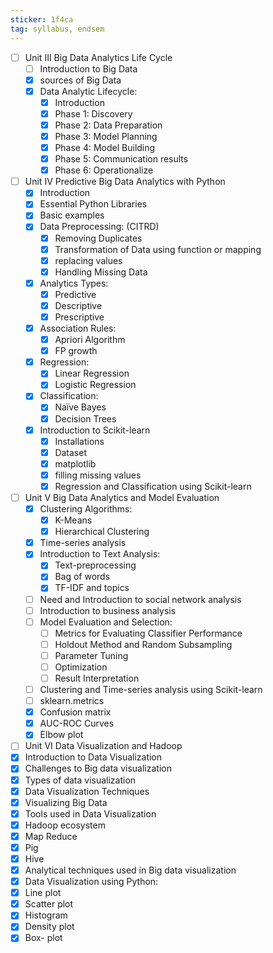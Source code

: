 ```yaml
---
sticker: 1f4ca
tag: syllabus, endsem
---
```

- [ ]  Unit III Big Data Analytics Life Cycle
	- [ ] Introduction to Big Data
	- [x] sources of Big Data
	- [x] Data Analytic Lifecycle: 
		- [x] Introduction
		- [x] Phase 1: Discovery
		- [x] Phase 2: Data Preparation
		- [x] Phase 3: Model Planning
		- [x] Phase 4: Model Building
		- [x] Phase 5: Communication results
		- [x] Phase 6: Operationalize

- [ ] Unit IV Predictive Big Data Analytics with Python
	- [x] Introduction
	- [x] Essential Python Libraries
	- [x] Basic examples
	- [x] Data Preprocessing: (CITRD) 
		- [x] Removing Duplicates
		- [x] Transformation of Data using function or mapping
		- [x] replacing values
		- [x] Handling Missing Data
	- [x] Analytics Types: 
		- [x] Predictive
		- [x] Descriptive 
		- [x] Prescriptive
	- [x] Association Rules: 
		- [x] Apriori Algorithm
		- [x] FP growth
	- [x] Regression: 
		- [x] Linear Regression
		- [x] Logistic Regression
	- [x] Classification: 
		- [x] Naïve Bayes
		- [x] Decision Trees
	- [x] Introduction to Scikit-learn
		- [x] Installations
		- [x] Dataset
		- [x] matplotlib
		- [x] filling missing values
		- [x] Regression and Classification using Scikit-learn

- [ ] Unit V Big Data Analytics and Model Evaluation
	- [x] Clustering Algorithms: 
		- [x] K-Means 
		- [x] Hierarchical Clustering
	- [x] Time-series analysis
	- [x] Introduction to Text Analysis:
		- [x] Text-preprocessing
		- [x] Bag of words
		- [x] TF-IDF and topics
	- [ ] Need and Introduction to social network analysis
	- [ ] Introduction to business analysis
	- [ ] Model Evaluation and Selection: 
		- [ ] Metrics for Evaluating Classifier Performance
		- [ ] Holdout Method and Random Subsampling
		- [ ] Parameter Tuning
		- [ ] Optimization
		- [ ] Result Interpretation
	- [ ] Clustering and Time-series analysis using Scikit-learn
	- [ ] sklearn.metrics
	- [x] Confusion matrix
	- [x] AUC-ROC Curves
	- [x] Elbow plot

- [ ] Unit VI Data Visualization and Hadoop
- [x] Introduction to Data Visualization
- [x] Challenges to Big data visualization
- [x] Types of data visualization
- [x] Data Visualization Techniques
- [x] Visualizing Big Data
- [x] Tools used in Data Visualization
- [x] Hadoop ecosystem
- [x] Map Reduce
- [x] Pig
- [x] Hive
- [x] Analytical techniques used in Big data visualization
- [x] Data Visualization using Python: 
- [x] Line plot
- [x] Scatter plot
- [x] Histogram
- [x] Density plot
- [x] Box- plot

